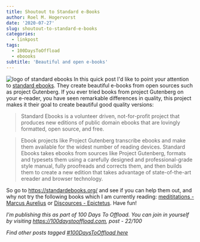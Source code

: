 ```yaml
---
title: Shoutout to Standard e-Books
author: Roel M. Hogervorst
date: '2020-07-27'
slug: shoutout-to-standard-e-books
categories:
  - linkpost
tags:
  - 100DaysToOffload
  - eboooks
subtitle: 'Beautiful and open e-books'
---
```


![logo of standard ebooks](log.png)
In this quick post I'd like to point your attention to [standard ebooks](https://standardebooks.org/). They create beautiful e-books from open 
sources such as project Gutenberg. If you ever tried books from project 
Gutenberg on your e-reader, you have seen remarkable differences in quality,
this project makes it their goal to create beautiful good quality versions: 

> Standard Ebooks is a volunteer driven, not-for-profit project that produces new editions of public domain ebooks that are lovingly formatted, open source, and free.

> Ebook projects like Project Gutenberg transcribe ebooks and make them available for the widest number of reading devices. Standard Ebooks takes ebooks from sources like Project Gutenberg, formats and typesets them using a carefully designed and professional-grade style manual, fully proofreads and corrects them, and then builds them to create a new edition that takes advantage of state-of-the-art ereader and browser technology.

So go to <https://standardebooks.org/> and see if you can help them out, and 
why not try the following books which I am currently reading: [medititations - Marcus Aurelius](https://standardebooks.org/ebooks/marcus-aurelius/meditations/george-long)
or [Discources - Epictetus](https://standardebooks.org/ebooks/epictetus/discourses/george-long). Have fun!

*I’m publishing this as part of 100 Days To Offload. You can join in yourself by visiting https://100daystooffload.com, post - 22/100*

*Find other posts tagged  [#100DaysToOffload here](https://notes.rmhogervorst.nl/tags/100DaysToOffload/)*

